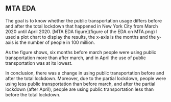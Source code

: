 ## MTA EDA

The goal is to know whether the public transportation usage differs before and after the total lockdown that happened in New York City from March 2020 until April 2020.
[MTA EDA figure](figure of the EDA on MTA.png)
I used a plot chart to display the results, the x-axis is the months and the y-axis is the number of people in 100 million.

As the figure shows, six months before march people were using public transportation more than after march, and in April the use of public transportation was at its lowest.

In conclusion, there was a change in using public transportation before and after the total lockdown. Moreover, due to the partial lockdown, people were using less public transportation than before march, and after the partial lockdown (after April), people are using public transportation less than before the total lockdown.
